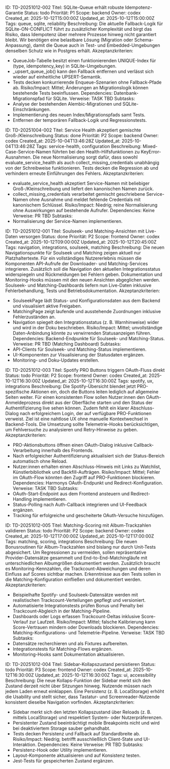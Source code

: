 ID: TD-20251012-002
Titel: SQLite-Queue erhält robuste Idempotenz-Garantie
Status: todo
Priorität: P1
Scope: backend
Owner: codex
Created_at: 2025-10-12T15:00:00Z
Updated_at: 2025-10-12T15:00:00Z
Tags: queue, sqlite, reliability
Beschreibung: Die aktuelle Fallback-Logik für SQLite-ON-CONFLICT führt zu zusätzlicher Komplexität und birgt das Risiko, dass Idempotenz über mehrere Prozesse hinweg nicht garantiert bleibt. Wir benötigen eine belastbare Lösung (Migration oder Schema-Anpassung), damit die Queue auch in Test- und Embedded-Umgebungen denselben Schutz wie in Postgres erhält.
Akzeptanzkriterien:
- QueueJob-Tabelle besitzt einen funktionierenden UNIQUE-Index für (type, idempotency_key) in SQLite-Umgebungen.
- _upsert_queue_job() kann den Fallback entfernen und verlässt sich wieder auf einheitliche UPSERT-Semantik.
- Tests decken konkurrierende Enqueue-Szenarien ohne Fallback-Pfade ab.
Risiko/Impact: Mittel; Änderungen an Migrationslogik können bestehende Tests beeinflussen.
Dependencies: Datenbank-Migrationspfad für SQLite.
Verweise: TASK TBD
Subtasks:
- Analyse der bestehenden Alembic-Migrationen und SQLite-Einschränkungen.
- Implementierung des neuen Index/Migrationspfads samt Tests.
- Entfernen der temporären Fallback-Logik und Regressionstests.

ID: TD-20251004-002
Titel: Service Health akzeptiert gemischte Groß-/Kleinschreibung
Status: done
Priorität: P2
Scope: backend
Owner: codex
Created_at: 2025-10-04T13:46:28Z
Updated_at: 2025-10-04T13:46:28Z
Tags: service-health, configuration
Beschreibung: Mixed-Case-Service-Namen führten bei den Health-Hilfsfunktionen zu KeyError-Ausnahmen. Die neue Normalisierung sorgt dafür, dass sowohl evaluate_service_health als auch collect_missing_credentials unabhängig von der Schreibweise funktionieren. Tests decken die Regression ab und verhindern erneute Einführungen des Fehlers.
Akzeptanzkriterien:
- evaluate_service_health akzeptiert Service-Namen mit beliebiger Groß-/Kleinschreibung und liefert den kanonischen Namen zurück.
- collect_missing_credentials verarbeitet gemischt geschriebene Service-Namen ohne Ausnahme und meldet fehlende Credentials mit kanonischem Schlüssel.
Risiko/Impact: Niedrig; reine Normalisierung ohne Auswirkungen auf bestehende Aufrufer.
Dependencies: Keine
Verweise: PR TBD
Subtasks:
- Normalisierung der Service-Namen implementieren.

ID: TD-20251012-001
Titel: Soulseek- und Matching-Ansichten mit Live-Daten versorgen
Status: done
Priorität: P2
Scope: frontend
Owner: codex
Created_at: 2025-10-12T09:00:00Z
Updated_at: 2025-10-12T20:45:00Z
Tags: navigation, integrations, soulseek, matching
Beschreibung: Die neuen Navigationspunkte für Soulseek und Matching zeigen aktuell nur Platzhaltertexte. Für ein vollständiges Nutzererlebnis müssen die Komponenten API-Aufrufe der Downloader- und Matching-Services integrieren. Zusätzlich soll die Navigation den aktuellen Integrationsstatus widerspiegeln und Rückmeldungen bei Fehlern geben. Dokumentation und Monitoring-Hooks müssen mit den neuen Ansichten abgeglichen werden. Soulseek- und Matching-Dashboards liefern nun Live-Daten inklusive Fehlerbehandlung, Tests und Betriebsdokumentation.
Akzeptanzkriterien:
- SoulseekPage lädt Status- und Konfigurationsdaten aus dem Backend und visualisiert aktive Freigaben.
- MatchingPage zeigt laufende und ausstehende Zuordnungen inklusive Fehlerzuständen an.
- Navigation spiegelt den Integrationsstatus (z. B. Warnhinweise) wider und wird in der Doku beschrieben.
Risiko/Impact: Mittel; unvollständige Daten-Anbindung könnte zu verwirrenden Statusanzeigen führen.
Dependencies: Backend-Endpunkte für Soulseek- und Matching-Status.
Verweise: PR TBD (Matching Dashboard)
Subtasks:
- API-Clients für Soulseek- und Matching-Status implementieren.
- UI-Komponenten zur Visualisierung der Statusdaten ergänzen.
- Monitoring- und Doku-Updates erstellen.

ID: TD-20251012-003
Titel: Spotify PRO Buttons triggern OAuth-Fluss direkt
Status: todo
Priorität: P2
Scope: frontend
Owner: codex
Created_at: 2025-10-12T16:30:00Z
Updated_at: 2025-10-12T16:30:00Z
Tags: spotify, ux, integrations
Beschreibung: Die Spotify-Übersicht blendet jetzt PRO-spezifische Aktionen ein, doch die Buttons leiten lediglich auf allgemeine Seiten weiter. Für einen konsistenten Flow sollen Nutzer:innen den OAuth-Anmeldeprozess direkt aus der Oberfläche starten und den Status der Authentifizierung live sehen können. Zudem fehlt ein klarer Abschluss-Dialog nach erfolgreichem Login, der auf verfügbare PRO-Funktionen verweist. Ziel ist eine nahtlose UX ohne manuelle Kontextwechsel in Backend-Tools. Die Umsetzung sollte Telemetrie-Hooks berücksichtigen, um Fehlversuche zu analysieren und Retry-Hinweise zu geben.
Akzeptanzkriterien:
- PRO-Aktionsbuttons öffnen einen OAuth-Dialog inklusive Callback-Verarbeitung innerhalb des Frontends.
- Nach erfolgreicher Authentifizierung aktualisiert sich der Status-Bereich automatisch ohne Reload.
- Nutzer:innen erhalten einen Abschluss-Hinweis mit Links zu Watchlist, Künstlerbibliothek und Backfill-Aufträgen.
Risiko/Impact: Mittel; Fehler im OAuth-Flow könnten den Zugriff auf PRO-Funktionen blockieren.
Dependencies: Harmonys OAuth-Endpunkt und Redirect-Konfiguration.
Verweise: TASK TBD
Subtasks:
- OAuth-Start-Endpoint aus dem Frontend ansteuern und Redirect-Handling implementieren.
- Status-Polling nach Auth-Callback integrieren und UI-Feedback ergänzen.
- Tracking für erfolgreiche und gescheiterte OAuth-Versuche hinzufügen.

ID: TD-20251012-005
Titel: Matching-Scoring mit Album-Trackzahlen validieren
Status: todo
Priorität: P2
Scope: backend
Owner: codex
Created_at: 2025-10-12T17:00:00Z
Updated_at: 2025-10-12T17:00:00Z
Tags: matching, scoring, integrations
Beschreibung: Die neuen Bonusroutinen für Album-Trackzahlen sind bislang nur durch Unit-Tests abgesichert. Um Regressionen zu vermeiden, sollen repräsentative Provider-Datensätze gesammelt und End-to-End-Matchingläufe mit unterschiedlichen Albumgrößen dokumentiert werden. Zusätzlich braucht es Monitoring-Kennzahlen, die Trackcount-Abweichungen und deren Einfluss auf Scores sichtbar machen. Erkenntnisse aus den Tests sollen in die Matching-Konfiguration einfließen und dokumentiert werden.
Akzeptanzkriterien:
- Beispielhafte Spotify- und Soulseek-Datensätze werden mit realistischen Trackcount-Verteilungen gepflegt und versioniert.
- Automatisierte Integrationstests prüfen Bonus und Penalty bei Trackcount-Abgleich in der Matching-Pipeline.
- Dashboards oder Logs erfassen Trackcount-Deltas inklusive Score-Verlauf zur Laufzeit.
Risiko/Impact: Mittel; falsche Kalibrierung kann Score-Vertrauen mindern oder Downloads blockieren.
Dependencies: Matching-Konfigurations- und Telemetrie-Pipeline.
Verweise: TASK TBD
Subtasks:
- Datensätze recherchieren und als Fixtures aufbereiten.
- Integrationstests für Matching-Flows ergänzen.
- Monitoring-Hooks samt Dokumentation aktualisieren.

ID: TD-20251012-004
Titel: Sidebar-Kollapszustand persistieren
Status: todo
Priorität: P3
Scope: frontend
Owner: codex
Created_at: 2025-10-12T16:30:00Z
Updated_at: 2025-10-12T16:30:00Z
Tags: ui, accessibility
Beschreibung: Die neue Kollaps-Funktion der Sidebar merkt sich den Zustand derzeit nicht über Sitzungen hinweg. Nutzende müssen nach jedem Laden erneut einklappen. Eine Persistenz (z. B. LocalStorage) erhöht die Usability und stellt sicher, dass Tastatur- und Screenreader-Nutzende konsistent dieselbe Navigation vorfinden.
Akzeptanzkriterien:
- Sidebar merkt sich den letzten Kollapszustand über Reloads (z. B. mittels LocalStorage) und respektiert System- oder Nutzerpräferenzen.
- Persistenter Zustand beeinträchtigt mobile Breakpoints nicht und wird bei deaktiviertem Storage sauber gehandhabt.
- Tests decken Persistenz und Fallback auf Standardbreite ab.
Risiko/Impact: Niedrig; betrifft ausschließlich Client-State und UI-Interaktion.
Dependencies: Keine
Verweise: PR TBD
Subtasks:
- Persistenz-Hook oder Utility implementieren.
- Layout-Komponente aktualisieren und auf Konsistenz testen.
- Jest-Tests für gespeicherten Zustand ergänzen.
